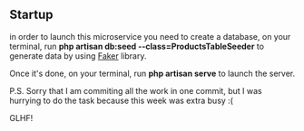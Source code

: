 ## Startup
in order to launch this microservice you need to create a database, on your terminal, run 
<b>php artisan db:seed --class=ProductsTableSeeder</b> 
to generate data by using <a href="https://github.com/fzaninotto/Faker">Faker</a> library. 

Once it's done, on your terminal, run <b>php artisan serve</b> to launch the server.


P.S. Sorry that I am commiting all the work in one commit, but I was hurrying to do the task because this week was extra busy :(

GLHF!
